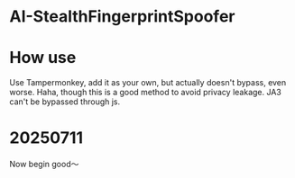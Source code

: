 # AI-StealthFingerprintSpoofer
# How use
Use Tampermonkey, add it as your own, but actually doesn't bypass, even worse. Haha, though this is a good method to avoid privacy leakage. JA3 can't be bypassed through js.
# 20250711
Now begin good～
